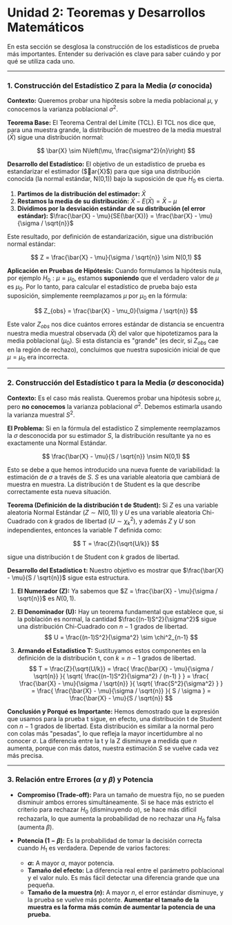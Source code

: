 # Unidad 2: Teoremas y Desarrollos Matemáticos

En esta sección se desglosa la construcción de los estadísticos de prueba más importantes. Entender su derivación es clave para saber cuándo y por qué se utiliza cada uno.

---

### 1. Construcción del Estadístico Z para la Media ($\sigma$ conocida)

**Contexto:** Queremos probar una hipótesis sobre la media poblacional $\mu$, y conocemos la varianza poblacional $\sigma^2$.

**Teorema Base:** El Teorema Central del Límite (TCL).
El TCL nos dice que, para una muestra grande, la distribución de muestreo de la media muestral ($\bar{X}$) sigue una distribución normal:

$$ \bar{X} \sim N\left(\mu, \frac{\sigma^2}{n}\right) $$

**Desarrollo del Estadístico:**
El objetivo de un estadístico de prueba es estandarizar el estimador ($ar{X}$) para que siga una distribución conocida (la normal estándar, N(0,1)) bajo la suposición de que $H_0$ es cierta.

1.  **Partimos de la distribución del estimador:** $\bar{X}$
2.  **Restamos la media de su distribución:** $\bar{X} - E(\bar{X}) = \bar{X} - \mu$
3.  **Dividimos por la desviación estándar de su distribución (el error estándar):** $\frac{\bar{X} - \mu}{SE(\bar{X})} = \frac{\bar{X} - \mu}{\sigma / \sqrt{n}}$

Este resultado, por definición de estandarización, sigue una distribución normal estándar:

$$ Z = \frac{\bar{X} - \mu}{\sigma / \sqrt{n}} \sim N(0,1) $$

**Aplicación en Pruebas de Hipótesis:**
Cuando formulamos la hipótesis nula, por ejemplo $H_0: \mu = \mu_0$, estamos **suponiendo** que el verdadero valor de $\mu$ es $\mu_0$. Por lo tanto, para calcular el estadístico de prueba bajo esta suposición, simplemente reemplazamos $\mu$ por $\mu_0$ en la fórmula:

$$ Z_{obs} = \frac{\bar{X} - \mu_0}{\sigma / \sqrt{n}} $$

Este valor $Z_{obs}$ nos dice cuántos errores estándar de distancia se encuentra nuestra media muestral observada ($\bar{X}$) del valor que hipotetizamos para la media poblacional ($\mu_0$). Si esta distancia es "grande" (es decir, si $Z_{obs}$ cae en la región de rechazo), concluimos que nuestra suposición inicial de que $\mu = \mu_0$ era incorrecta.

---

### 2. Construcción del Estadístico t para la Media ($\sigma$ desconocida)

**Contexto:** Es el caso más realista. Queremos probar una hipótesis sobre $\mu$, pero **no conocemos** la varianza poblacional $\sigma^2$. Debemos estimarla usando la varianza muestral $S^2$.

**El Problema:**
Si en la fórmula del estadístico Z simplemente reemplazamos la $\sigma$ desconocida por su estimador $S$, la distribución resultante ya no es exactamente una Normal Estándar.

$$ \frac{\bar{X} - \mu}{S / \sqrt{n}} \nsim N(0,1) $$

Esto se debe a que hemos introducido una nueva fuente de variabilidad: la estimación de $\sigma$ a través de $S$. $S$ es una variable aleatoria que cambiará de muestra en muestra. La distribución t de Student es la que describe correctamente esta nueva situación.

**Teorema (Definición de la distribución t de Student):**
Si $Z$ es una variable aleatoria Normal Estándar ($Z \sim N(0,1)$) y $U$ es una variable aleatoria Chi-Cuadrado con $k$ grados de libertad ($U \sim \chi^2_k$), y además $Z$ y $U$ son independientes, entonces la variable $T$ definida como:

$$ T = \frac{Z}{\sqrt{U/k}} $$

sigue una distribución t de Student con $k$ grados de libertad.

**Desarrollo del Estadístico t:**
Nuestro objetivo es mostrar que $\frac{\bar{X} - \mu}{S / \sqrt{n}}$ sigue esta estructura.

1.  **El Numerador (Z):** Ya sabemos que $Z = \frac{\bar{X} - \mu}{\sigma / \sqrt{n}}$ es $N(0,1)$.

2.  **El Denominador (U):** Hay un teorema fundamental que establece que, si la población es normal, la cantidad $\frac{(n-1)S^2}{\sigma^2}$ sigue una distribución Chi-Cuadrado con $n-1$ grados de libertad.
    $$ U = \frac{(n-1)S^2}{\sigma^2} \sim \chi^2_{n-1} $$

3.  **Armando el Estadístico T:** Sustituyamos estos componentes en la definición de la distribución t, con $k = n-1$ grados de libertad.
    $$ T = \frac{Z}{\sqrt{U/k}} = \frac{ \frac{\bar{X} - \mu}{\sigma / \sqrt{n}} }{ \sqrt{ \frac{(n-1)S^2}{\sigma^2} / (n-1) } } = \frac{ \frac{\bar{X} - \mu}{\sigma / \sqrt{n}} }{ \sqrt{ \frac{S^2}{\sigma^2} } } = \frac{ \frac{\bar{X} - \mu}{\sigma / \sqrt{n}} }{ S / \sigma } = \frac{\bar{X} - \mu}{S / \sqrt{n}} $$

**Conclusión y Porqué es Importante:**
Hemos demostrado que la expresión que usamos para la prueba t sigue, en efecto, una distribución t de Student con $n-1$ grados de libertad. Esta distribución es similar a la normal pero con colas más "pesadas", lo que refleja la mayor incertidumbre al no conocer $\sigma$. La diferencia entre la t y la Z disminuye a medida que $n$ aumenta, porque con más datos, nuestra estimación $S$ se vuelve cada vez más precisa.

---

### 3. Relación entre Errores ($\alpha$ y $\beta$) y Potencia

*   **Compromiso (Trade-off):** Para un tamaño de muestra fijo, no se pueden disminuir ambos errores simultáneamente. Si se hace más estricto el criterio para rechazar $H_0$ (disminuyendo $\alpha$), se hace más difícil rechazarla, lo que aumenta la probabilidad de no rechazar una $H_0$ falsa (aumenta $\beta$).

*   **Potencia ($1-\beta$):** Es la probabilidad de tomar la decisión correcta cuando $H_1$ es verdadera. Depende de varios factores:
    *   **$\alpha$:** A mayor $\alpha$, mayor potencia.
    *   **Tamaño del efecto:** La diferencia real entre el parámetro poblacional y el valor nulo. Es más fácil detectar una diferencia grande que una pequeña.
    *   **Tamaño de la muestra ($n$):** A mayor $n$, el error estándar disminuye, y la prueba se vuelve más potente. **Aumentar el tamaño de la muestra es la forma más común de aumentar la potencia de una prueba.**
